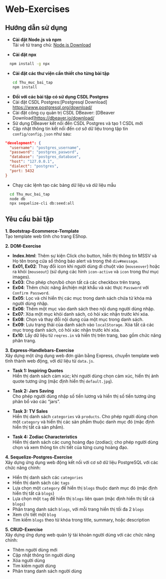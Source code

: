 # Web-Exercises

## Hướng dẫn sử dụng

- **Cài đặt Node.js và npm**  
  Tải về từ trang chủ: [Node.js Download](https://nodejs.org/en/download/prebuilt-installer)

- **Cài đặt npx**

```bash
  npm install -g npx
```

- **Cài đặt các thư viện cần thiết cho từng bài tập**
  ```bash
  cd Thu_muc_bai_tap
  npm install
  ```
- **Đối với các bài tập có sử dụng CSDL Postgres**
- Cài đặt CSDL Postgres:[Postgresql Download] https://www.postgresql.org/download/
- Cài đặt công cụ quản trị CSDL DBeaver: [DBeaver Download]https://dbeaver.io/download/
- Sử dụng DBeaver kết nối đến CSDL Postgres và tạo 1 CSDL mới
- Cập nhật thông tin kết nối đến cơ sở dữ liệu trong tập tin `config/config.json` như sau:

```json
"development": {
  "username": "postgres_username",
  "password": "postgres_pasword",
  "database": "postgres_database",
  "host": "127.0.0.1",
  "dialect": "postgres",
  "port: 5432
}
```

- Chạy các lệnh tạo các bảng dữ liệu và dữ liệu mẫu

```bash
  cd Thu_muc_bai_tap
  node db
  npx sequelize-cli db:seed:all
```

## Yêu cầu bài tập

**1. Bootstrap-Ecommerce-Template**  
 Tạo template web tĩnh cho trang EShop.

**2. DOM-Exercise**

- **Index.html**: Thêm sự kiện Click cho button, hiển thị thông tin MSSV và Họ tên trong cửa sổ thông báo alert và trong thẻ `div#message`.
- **Ex01, Ex02**: Thay đổi icon khi người dùng di chuột vào (`mouseover`) hoặc ra khỏi (`mouseout`) (sử dụng các hình `icon-active` và `icon` trong thư mục images).
- **Ex03**: Cho phép chọn/bỏ chọn tất cả các checkbox trên trang.
- **Ex04**: Thêm chức năng ẩn/hiện mật khẩu và xác thực `Password` với `Confirm Password`.
- **Ex05**: Lọc và chỉ hiển thị các mục trong danh sách chứa từ khóa mà người dùng nhập.
- **Ex06**: Thêm một mục vào danh sách theo nội dung người dùng nhập.
- **Ex07**: Xóa một mục khỏi danh sách, có hỏi xác nhận trước khi xóa.
- **Ex08**: Chọn và thay đổi nội dung của một mục trong danh sách.
- **Ex09**: Lưu trạng thái của danh sách vào `localStorage`. Xóa tất cả các mục trong danh sách, có hỏi xác nhận trước khi xóa.
- **Ex10**: Lấy dữ liệu từ `reqres.in` và hiển thị trên trang, bao gồm chức năng phân trang.

**3. Express-Handlebars-Exercise**  
Xây dựng một ứng dụng web đơn giản bằng Express, chuyển template web tĩnh thành web động, với dữ liệu từ `data.js`.

- **Task 1: Inspiring Quotes**  
  Hiển thị danh sách cảm xúc; khi người dùng chọn cảm xúc, hiển thị ảnh quote tương ứng (mặc định hiển thị `default.jpg`).

- **Task 2: Jars Saving**  
  Cho phép người dùng nhập số tiền lương và hiển thị số tiền tương ứng phân bổ vào các “jars”.

- **Task 3: TV Sales**  
  Hiển thị danh sách `categories` và `products`. Cho phép người dùng chọn một `category` và hiển thị các sản phẩm thuộc danh mục đó (mặc định hiển thị tất cả sản phẩm).

- **Task 4: Zodiac Characteristics**  
  Hiển thị danh sách các cung hoàng đạo (zodiac); cho phép người dùng chọn và xem thông tin chi tiết của từng cung hoàng đạo.

**4. Sequelize-Postgres-Exercise**  
Xây dựng ứng dụng web động kết nối với cơ sở dữ liệu PostgreSQL với các chức năng chính:

- Hiển thị danh sách các `categories`
- Hiển thị danh sách các `tags`
- Lựa chọn một `category` để hiển thị `blogs` thuộc danh mục đó (mặc định hiển thị tất cả `blogs`)
- Lựa chọn một `tag` để hiển thị `blogs` liên quan (mặc định hiển thị tất cả `blogs`)
- Phân trang danh sách `blogs`, với mỗi trang hiển thị tối đa 2 `blogs`
- Xem chi tiết một `blog`
- Tìm kiếm `blogs` theo từ khóa trong title, summary, hoặc description

**5. CRUD-Exercise**  
Xây dựng ứng dụng web quản lý tài khoản người dùng với các chức năng chính:

- Thêm người dùng mới
- Cập nhật thông tin người dùng
- Xóa người dùng
- Tìm kiếm người dùng
- Phân trang danh sách người dùng
